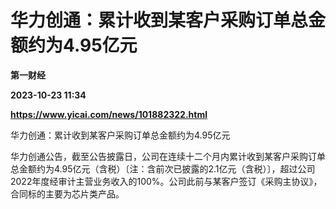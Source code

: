 # 华力创通：累计收到某客户采购订单总金额约为4.95亿元
**第一财经**

**2023-10-23 11:34**

**https://www.yicai.com/news/101882322.html**

华力创通：累计收到某客户采购订单总金额约为4.95亿元

华力创通公告，截至公告披露日，公司在连续十二个月内累计收到某客户采购订单总金额约为4.95亿元（含税）〔注：含前次已披露的2.1亿元（含税）〕，超过公司2022年度经审计主营业务收入的100%。公司此前与某客户签订《采购主协议》，合同标的主要为芯片类产品。